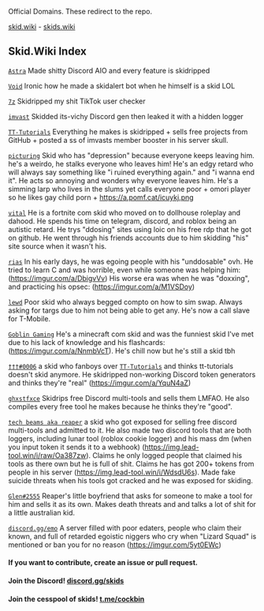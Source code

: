 Official Domains. These redirect to the repo.

[skid.wiki](http://skid.wiki) - [skids.wiki](http://skids.wiki)

## Skid.Wiki Index

[`Astra`](https://github.com/AstraaDev) Made shitty Discord AIO and every feature is skidripped

[`Void`](https://github.com/VoidDev1337) Ironic how he made a skidalert bot when he himself is a skid LOL

[`7z`](https://github.com/7z8y) Skidripped my shit TikTok user checker

[`imvast`](https://github.com/imvast) Skidded its-vichy Discord gen then leaked it with a hidden logger

[`TT-Tutorials`](https://github.com/TT-Tutorials) Everything he makes is skidripped + sells free projects from GitHub + posted a ss of imvasts member booster in his server skull.

[`picturing`](https://github.com/picturing) Skid who has "depression" because everyone keeps leaving him. he's a weirdo, he stalks everyone who leaves him! He's an edgy retard who will always say something like "i ruined everything again." and "i wanna end it". He acts so annoying and wonders why everyone leaves him. He's a simming larp who lives in the slums yet calls everyone poor + omori player so he likes gay child porn + https://a.pomf.cat/icuykj.png

[`vital`](https://github.com/v1t4ll) He is a fortnite com skid who moved on to dollhouse roleplay and dahood. He spends his time on telegram, discord, and roblox being an autistic retard. He trys "ddosing" sites using loic on his free rdp that he got on github. He went through his friends accounts due to him skidding "his" site source when it wasn't his.

[`rias`](https://t.me/maltreatment) In his early days, he was egoing people with his "unddosable" ovh. He tried to learn C and was horrible, even while someone was helping him: (https://imgur.com/a/DbigvVv) His worse era was when he was "doxxing", and practicing his opsec: (https://imgur.com/a/M1VSDoy)

[`lewd`](https://t.me/grabify) Poor skid who always begged compto on how to sim swap. Always asking for targs due to him not being able to get any. He's now a call slave for T-Mobile.

[`Goblin Gaming`](https://www.youtube.com/c/GoblinGamingYouTube) He's a minecraft com skid and was the funniest skid I've met due to his lack of knowledge and his flashcards: (https://imgur.com/a/NnmbVcT). He's chill now but he's still a skid tbh 

[`†††#0006`](https://discord.com/users/985054109281435659) a skid who fanboys over [`TT-Tutorials`](https://github.com/TT-Tutorials) and thinks tt-tutorials doesn't skid anymore. He skidripped non-working Discord token generators and thinks they're "real" (https://imgur.com/a/YquN4aZ)

[`ghxstfxce`](https://github.com/LuyaTools) Skidrips free Discord multi-tools and sells them LMFAO. He also compiles every free tool he makes because he thinks they're "good".

[`tech beams aka reaper`](https://github.com/reaperskid) a skid who got exposed for selling free discord multi-tools and admitted to it. He also made two discord tools that are both loggers, including lunar tool (roblox cookie logger) and his mass dm (when you input token it sends it to a webhook) (https://img.lead-tool.win/i/raw/Oa387zw). Claims he only logged people that claimed his tools as there own but he is full of shit. Claims he has got 200+ tokens from people in his server (https://img.lead-tool.win/i/WdsdU6s). Made fake suicide threats when his tools got cracked and he was exposed for skiding.

[`Glen#2555`](https://img.lead-tool.win/i/raw/G8NJOu0) Reaper's little boyfriend that asks for someone to make a tool for him and sells it as its own. Makes death threats and and talks a lot of shit for a little australian kid.

[`discord.gg/emo`](https://discord.gg/emo) A server filled with poor edaters, people who claim their known, and full of retarded egoistic niggers who cry when "Lizard Squad" is mentioned or ban you for no reason (https://imgur.com/5yt0EWc)

#### If you want to contribute, create an issue or pull request.

#### Join the Discord! [discord.gg/skids](https://discord.gg/skids)
#### Join the cesspool of skids! [t.me/cockbin](https://t.me/cockbin)
